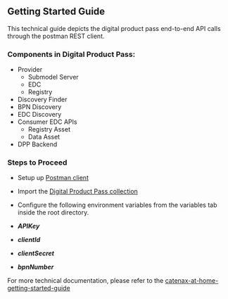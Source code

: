 <!--
  Catena-X - Product Passport Consumer Frontend
 
  Copyright (c) 2022, 2023 BASF SE, BMW AG, Henkel AG & Co. KGaA
 
  See the NOTICE file(s) distributed with this work for additional
  information regarding copyright ownership.
 
  This program and the accompanying materials are made available under the
  terms of the Apache License, Version 2.0 which is available at
  https://www.apache.org/licenses/LICENSE-2.0.
 
  Unless required by applicable law or agreed to in writing, software
  distributed under the License is distributed on an "AS IS" BASIS
  WITHOUT WARRANTIES OR CONDITIONS OF ANY KIND,
  either express or implied. See the
  License for the specific language govern in permissions and limitations
  under the License.
 
  SPDX-License-Identifier: Apache-2.0
-->

## Getting Started Guide

This technical guide depicts the digital product pass end-to-end API calls through the postman REST client.

### Components in Digital Product Pass:
- Provider
  - Submodel Server
  - EDC
  - Registry
- Discovery Finder
- BPN Discovery
- EDC Discovery
- Consumer EDC APIs
    - Registry Asset
    - Data Asset
- DPP Backend


### Steps to  Proceed
- Setup up [Postman client](https://www.postman.com/downloads)

- Import the [Digital Product Pass collection](./Digital-Product-Pass-collection.json)

- Configure the following environment variables from the variables tab inside the root directory.

- ***APIKey***
- ***clientId***
- ***clientSecret***
- ***bpnNumber***

For more technical documentation, please refer to the [catenax-at-home-getting-started-guide](https://catenax-ng.github.io/docs/guides/catenax-at-home)
